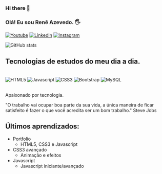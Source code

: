 ### Hi there 👋

### Olá! Eu sou Renê Azevedo. 🖐️

[![Youtube](https://img.shields.io/badge/YouTube-FF0000?style=for-the-badge&logo=youtube&logoColor=white)](https://www.youtube.com/channel/UCXKZAoB4H85xGRz4a5dHjgQ)
[![Linkedin](https://img.shields.io/badge/LinkedIn-0077B5?style=for-the-badge&logo=linkedin&logoColor=white)](https://www.linkedin.com/in/rene-azevedo-agostinho)
[![Instagram](https://img.shields.io/badge/Instagram-E4405F?style=for-the-badge&logo=instagram&logoColor=white)](https://www.instagram.com/rene.azevedo.ag/)

![GitHub stats](https://github-readme-stats.vercel.app/api?username=reneazg&show_icons=true&theme=tokyonight)


## Tecnologias de estudos do meu dia a dia.

<div style="display: inline_block"><br/>
<img align="center" alt="HTML5" src="https://img.shields.io/badge/HTML5-E34F26?style=for-the-badge&logo=html5&logoColor=white"/>
<img align="center" alt="Javascript" src="https://img.shields.io/badge/JavaScript-F7DF1E?style=for-the-badge&logo=javascript&logoColor=black"/>
<img align="center" alt="CSS3" src="https://img.shields.io/badge/CSS3-1572B6?style=for-the-badge&logo=css3&logoColor=white"/>
<img align="center" alt="Bootstrap" src="https://img.shields.io/badge/Bootstrap-563D7C?style=for-the-badge&logo=bootstrap&logoColor=white"/>
<img align="center" alt="MySQL" src="https://img.shields.io/badge/MySQL-00000F?zzstyle=for-the-badge&logo=mysql&logoColor=white"/>
</div><br/>


Apaixonado por tecnologia.

 "O trabalho vai ocupar boa parte da sua vida, a única maneira de ficar satisfeito é fazer o que você acredita ser um bom trabalho." Steve Jobs

 ## Últimos aprendizados:
- Portfolio
    - HTML5, CSS3 e Javascript
- CSS3 avançado
    - Animação e efeitos
- Javascript
    - Javascript iniciante/avançado
